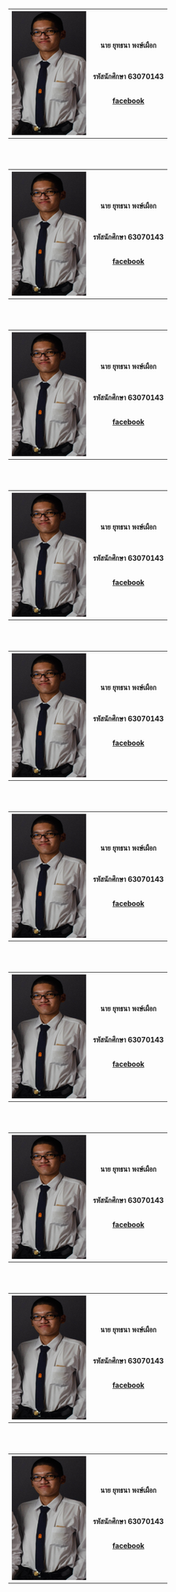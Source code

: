 <center><table>
  <tr>
    <th><img src="IMG/ARM.jpg" height="250" width="150"></th>
    <th><p align="center">นาย ยุทธนา พงษ์เผือก</p><br>
        <p align="center">รหัสนักศึกษา 63070143</p><br>
        <a href=https://www.facebook.com/arm.zebras/photos/>facebook</a><br /><br />
    </th>
  </tr>
</table></center><br><br>
<center><table>
  <tr>
    <th><img src="IMG/ARM.jpg" height="250" width="150"></th>
    <th><p align="center">นาย ยุทธนา พงษ์เผือก</p><br>
        <p align="center">รหัสนักศึกษา 63070143</p><br>
        <a href=https://www.facebook.com/arm.zebras/photos/>facebook</a><br /><br />
    </th>
  </tr>
</table></center><br><br>
<center><table>
  <tr>
    <th><img src="IMG/ARM.jpg" height="250" width="150"></th>
    <th><p align="center">นาย ยุทธนา พงษ์เผือก</p><br>
        <p align="center">รหัสนักศึกษา 63070143</p><br>
        <a href=https://www.facebook.com/arm.zebras/photos/>facebook</a><br /><br />
    </th>
  </tr>
</table></center><br><br>
<center><table>
  <tr>
    <th><img src="IMG/ARM.jpg" height="250" width="150"></th>
    <th><p align="center">นาย ยุทธนา พงษ์เผือก</p><br>
        <p align="center">รหัสนักศึกษา 63070143</p><br>
        <a href=https://www.facebook.com/arm.zebras/photos/>facebook</a><br /><br />
    </th>
  </tr>
</table></center><br><br>
<center><table>
  <tr>
    <th><img src="IMG/ARM.jpg" height="250" width="150"></th>
    <th><p align="center">นาย ยุทธนา พงษ์เผือก</p><br>
        <p align="center">รหัสนักศึกษา 63070143</p><br>
        <a href=https://www.facebook.com/arm.zebras/photos/>facebook</a><br /><br />
    </th>
  </tr>
</table></center><br><br>
<center><table>
  <tr>
    <th><img src="IMG/ARM.jpg" height="250" width="150"></th>
    <th><p align="center">นาย ยุทธนา พงษ์เผือก</p><br>
        <p align="center">รหัสนักศึกษา 63070143</p><br>
        <a href=https://www.facebook.com/arm.zebras/photos/>facebook</a><br /><br />
    </th>
  </tr>
</table></center><br><br>
<center><table>
  <tr>
    <th><img src="IMG/ARM.jpg" height="250" width="150"></th>
    <th><p align="center">นาย ยุทธนา พงษ์เผือก</p><br>
        <p align="center">รหัสนักศึกษา 63070143</p><br>
        <a href=https://www.facebook.com/arm.zebras/photos/>facebook</a><br /><br />
    </th>
  </tr>
</table></center><br><br>
<center><table>
  <tr>
    <th><img src="IMG/ARM.jpg" height="250" width="150"></th>
    <th><p align="center">นาย ยุทธนา พงษ์เผือก</p><br>
        <p align="center">รหัสนักศึกษา 63070143</p><br>
        <a href=https://www.facebook.com/arm.zebras/photos/>facebook</a><br /><br />
    </th>
  </tr>
</table></center><br><br>
<center><table>
  <tr>
    <th><img src="IMG/ARM.jpg" height="250" width="150"></th>
    <th><p align="center">นาย ยุทธนา พงษ์เผือก</p><br>
        <p align="center">รหัสนักศึกษา 63070143</p><br>
        <a href=https://www.facebook.com/arm.zebras/photos/>facebook</a><br /><br />
    </th>
  </tr>
</table></center><br><br>
<center><table>
  <tr>
    <th><img src="IMG/ARM.jpg" height="250" width="150"></th>
    <th><p align="center">นาย ยุทธนา พงษ์เผือก</p><br>
        <p align="center">รหัสนักศึกษา 63070143</p><br>
        <a href=https://www.facebook.com/arm.zebras/photos/>facebook</a><br /><br />
    </th>
  </tr>
</table></center><br><br>


